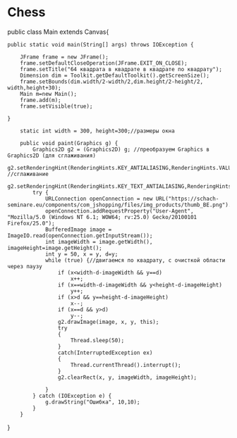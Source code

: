 # Chess
public class Main extends Canvas{

    public static void main(String[] args) throws IOException {

        JFrame frame = new JFrame();
        frame.setDefaultCloseOperation(JFrame.EXIT_ON_CLOSE);
        frame.setTitle("64 квадрата в квадрате в квадрате по квадрату");
        Dimension dim = Toolkit.getDefaultToolkit().getScreenSize();
        frame.setBounds(dim.width/2-width/2,dim.height/2-height/2, width,height+30);
        Main m=new Main();
        frame.add(m);
        frame.setVisible(true);

    }

        static int width = 300, height=300;//размеры окна

        public void paint(Graphics g) {
            Graphics2D g2 = (Graphics2D) g; //преобразуем Graphics в Graphics2D (для сглаживания)
            g2.setRenderingHint(RenderingHints.KEY_ANTIALIASING,RenderingHints.VALUE_ANTIALIAS_ON); //сглаживание
            g2.setRenderingHint(RenderingHints.KEY_TEXT_ANTIALIASING,RenderingHints.VALUE_TEXT_ANTIALIAS_ON);
            try {
                URLConnection openConnection = new URL("https://schach-seminare.eu/components/com_jshopping/files/img_products/thumb_BE.png").openConnection();
                openConnection.addRequestProperty("User-Agent", "Mozilla/5.0 (Windows NT 6.1; WOW64; rv:25.0) Gecko/20100101 Firefox/25.0");
                BufferedImage image = ImageIO.read(openConnection.getInputStream());
                int imageWidth = image.getWidth(), imageHeight=image.getHeight();
                int y = 50, x = y, d=y;
                while (true) {//двигаемся по квадрату, с очисткой области через паузу
                    if (x<width-d-imageWidth && y==d)
                        x++;
                    if (x==width-d-imageWidth && y<height-d-imageHeight)
                        y++;
                    if (x>d && y==height-d-imageHeight)
                        x--;
                    if (x==d && y>d)
                        y--;
                    g2.drawImage(image, x, y, this);
                    try
                    {
                        Thread.sleep(50);
                    }
                    catch(InterruptedException ex)
                    {
                        Thread.currentThread().interrupt();
                    }
                    g2.clearRect(x, y, imageWidth, imageHeight);

                }
            } catch (IOException e) {
                g.drawString("Ошибка", 10,10);
            }
        }


}

